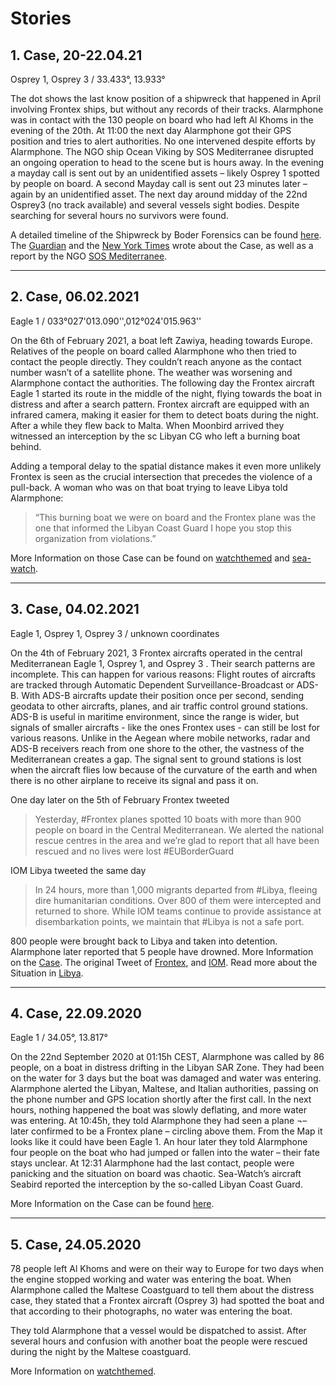 # Stories

## 1. Case, 20-22.04.21

Osprey 1, Osprey 3 / 33.433°, 13.933°

The dot shows the last know position of a shipwreck that happened in April involving Frontex ships, but without any records of their tracks. Alarmphone was in contact with the 130 people on board who had left Al Khoms in the evening of the 20th. At 11:00 the next day Alarmphone got their GPS position and tries to alert authorities. No one intervened despite efforts by Alarmphone. The NGO ship Ocean Viking by SOS Mediterranee disrupted an ongoing operation to head to the scene but is hours away. In the evening a mayday call is sent out by an unidentified assets – likely
<a class="data-link" data="407637 + 2021-04-02 13:15">Osprey 1</a>
spotted by people on board. A second Mayday call is sent out 23 minutes later – again by an unidentified asset. The next day around midday of the 22nd Osprey3 (no track available) and several vessels sight bodies. Despite searching for several hours no survivors were found.

A detailed timeline of the Shipwreck by Boder Forensics can be found [here](https://alarmphone.org/wp-content/uploads/2021/07/20210716_AP182_BF-COE.pdf).
The [Guardian](https://www.theguardian.com/world/2021/apr/23/more-than-100-asylum-seekers-feared-dead-after-shipwreck-off-libya) and the [New York Times](https://www.nytimes.com/2021/04/23/world/europe/migrants-dead-mediterranean-libya.html) wrote about the Case, as well as a report by the NGO [SOS Mediterranee](https://sosmediterranee.com/left-in-the-dark-an-account-of-the-shipwreck-of-april-22nd-from-the-ocean-viking/).

---

## 2. Case, 06.02.2021

Eagle 1 / 033°027'013.090'',012°024'015.963''

On the 6th of February 2021, a boat left Zawiya, heading towards Europe. Relatives of the people on board called Alarmphone who then tried to contact the people directly. They couldn’t reach anyone as the contact number wasn’t of a satellite phone. The weather was worsening and Alarmphone contact the authorities. The following day the Frontex aircraft
<a class="data-link" data="43ed4b + 2021-02-06 04:29">Eagle 1</a>
started its route in the middle of the night, flying towards the boat in distress and after a search pattern. Frontex aircraft are equipped with an infrared camera, making it easier for them to detect boats during the night. After a while they flew back to Malta. When Moonbird arrived they witnessed an interception by the sc Libyan CG who left a burning boat behind.

Adding a temporal delay to the spatial distance makes it even more unlikely Frontex is seen as the crucial intersection that precedes the violence of a pull-back. A woman who was on that boat trying to leave Libya told Alarmphone:

> “This burning boat we were on board and the Frontex plane was the one that informed the Libyan Coast Guard I hope you stop this organization from violations.”

More Information on those Case can be found on [watchthemed](https://watchthemed.net/index.php/reports/view/1842) and [sea-watch](https://sea-watch.org/wp-content/uploads/2021/05/Frontex-Factsheet_Airborne_Sea-Watch_May-2021.pdf).

---

## 3. Case, 04.02.2021

Eagle 1, Osprey 1, Osprey 3 / unknown coordinates

On the 4th of February 2021, 3 Frontex aircrafts operated in the central Mediterranean
<a class="data-link" data="43ed4b + 2021-02-04 04:29">Eagle 1</a>,
<a class="data-link" data="40785b + 2021-02-04 04:29">Osprey 1</a>, and
<a class="data-link" data="406658 + 2021-02-04 04:29">Osprey 3</a> .
Their search patterns are incomplete. This can happen for various reasons: Flight routes of aircrafts are tracked through Automatic Dependent Surveillance-Broadcast or ADS-B. With ADS-B aircrafts update their position once per second, sending geodata to other aircrafts, planes, and air traffic control ground stations. ADS-B is useful in maritime environment, since the range is wider, but signals of smaller aircrafts - like the ones Frontex uses - can still be lost for various reasons. Unlike in the Aegean where mobile networks, radar and ADS-B receivers reach from one shore to the other, the vastness of the Mediterranean creates a gap. The signal sent to ground stations is lost when the aircraft flies low because of the curvature of the earth and when there is no other airplane to receive its signal and pass it on.

One day later on the 5th of February Frontex tweeted

> Yesterday, #Frontex planes spotted 10 boats with more than 900 people on board in the Central Mediterranean. We alerted the national rescue centres in the area and we’re glad to report that all have been rescued and no lives were lost #EUBorderGuard

IOM Libya tweeted the same day

> In 24 hours, more than 1,000 migrants departed from #Libya, fleeing dire humanitarian conditions. Over 800 of them were intercepted and returned to shore. While IOM teams continue to provide assistance at disembarkation points, we maintain that #Libya is not a safe port.

800 people were brought back to Libya and taken into detention. Alarmphone later reported that 5 people have drowned.
More Information on the [Case](https://www.infomigrants.net/en/post/30091/one-of-the-busiest-days-in-a-long-time-as-hundreds-flee-libya). The original Tweet of [Frontex](https://twitter.com/frontex/status/1357757497092812800?lang=en), and [IOM](https://mobile.twitter.com/iom_libya/status/1357596805219962881?lang=eu). Read more about the Situation in [Libya](https://www.amnesty.eu/wp-content/uploads/2020/09/Libya-report-Between-life-and-death.pdf).

---

## 4. Case, 22.09.2020

Eagle 1 / 34.05°, 13.817°

On the 22nd September 2020 at 01:15h CEST, Alarmphone was called by 86 people, on a boat in distress drifting in the Libyan SAR Zone. They had been on the water for 3 days but the boat was damaged and water was entering. Alarmphone alerted the Libyan, Maltese, and Italian authorities, passing on the phone number and GPS location shortly after the first call. In the next hours, nothing happened the boat was slowly deflating, and more water was entering. At 10:45h, they told Alarmphone they had seen a plane ¬– later confirmed to be a Frontex plane – circling above them.
From the Map it looks like it could have been
<a class="data-link" data="43ed4b + 2020-09-22 02:11">Eagle 1</a>. An hour later they told Alarmphone four people on the boat who had jumped or fallen into the water – their fate stays unclear. At 12:31 Alarmphone had the last contact, people were panicking and the situation on board was chaotic. Sea-Watch’s aircraft Seabird reported the interception by the so-called Libyan Coast Guard.

More Information on the Case can be found [here](https://watchthemed.net/reports/view/1669).

---

## 5. Case, 24.05.2020

78 people left Al Khoms and were on their way to Europe for two days when the engine stopped working and water was entering the boat. When Alarmphone called the Maltese Coastguard to tell them about the distress case, they stated that a Frontex aircraft
<a class="data-link" data="40785b + 2020-05-24 04:27">(Osprey 3)</a> had spotted the boat and that according to their photographs, no water was entering the boat.

They told Alarmphone that a vessel would be dispatched to assist. After several hours and confusion with another boat the people were rescued during the night by the Maltese coastguard.

More Information on [watchthemed](https://watchthemed/reports/view/1548).
